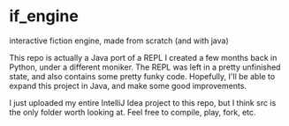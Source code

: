 # if_engine
 interactive fiction engine, made from scratch (and with java)

This repo is actually a Java port of a REPL I created a few months back in Python, under a different moniker. The REPL was left in a pretty unfinished state, and also contains some pretty funky code. Hopefully, I'll be able to expand this project in Java, and make some good improvements.

I just uploaded my entire IntelliJ Idea project to this repo, but I think src is the only folder worth looking at. Feel free to compile, play, fork, etc.
